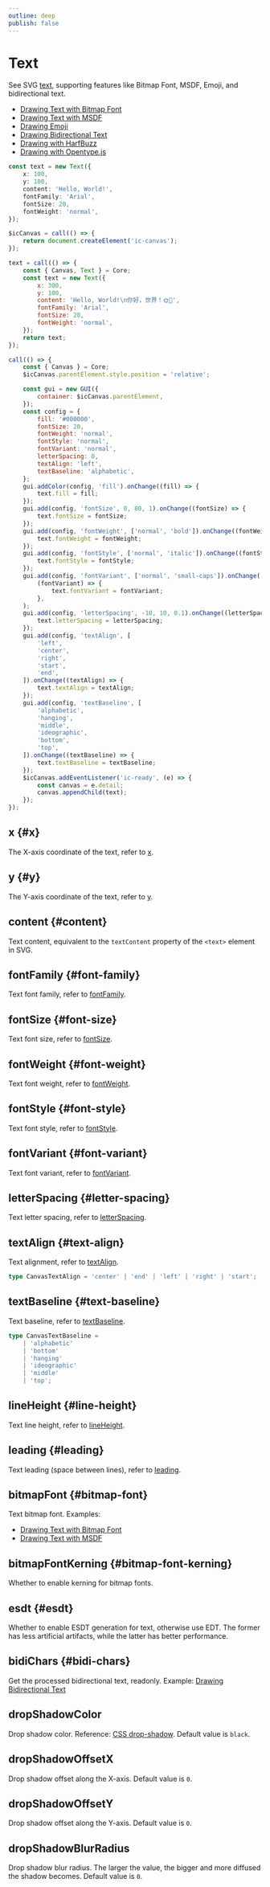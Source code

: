```yaml
---
outline: deep
publish: false
---
```


# Text

See SVG [text], supporting features like Bitmap Font, MSDF, Emoji, and bidirectional text.

-   [Drawing Text with Bitmap Font](/example/bitmap-font)
-   [Drawing Text with MSDF](/example/msdf-text)
-   [Drawing Emoji](/example/emoji)
-   [Drawing Bidirectional Text](/example/bidi)
-   [Drawing with HarfBuzz](/example/harfbuzz)
-   [Drawing with Opentype.js](/example/opentype)

```ts
const text = new Text({
    x: 100,
    y: 100,
    content: 'Hello, World!',
    fontFamily: 'Arial',
    fontSize: 20,
    fontWeight: 'normal',
});
```

```js eval code=false
$icCanvas = call(() => {
    return document.createElement('ic-canvas');
});
```

```js eval code=false
text = call(() => {
    const { Canvas, Text } = Core;
    const text = new Text({
        x: 300,
        y: 100,
        content: 'Hello, World!\n你好，世界！🌞🌛',
        fontFamily: 'Arial',
        fontSize: 20,
        fontWeight: 'normal',
    });
    return text;
});
```

```js eval code=false inspector=false
call(() => {
    const { Canvas } = Core;
    $icCanvas.parentElement.style.position = 'relative';

    const gui = new GUI({
        container: $icCanvas.parentElement,
    });
    const config = {
        fill: '#000000',
        fontSize: 20,
        fontWeight: 'normal',
        fontStyle: 'normal',
        fontVariant: 'normal',
        letterSpacing: 0,
        textAlign: 'left',
        textBaseline: 'alphabetic',
    };
    gui.addColor(config, 'fill').onChange((fill) => {
        text.fill = fill;
    });
    gui.add(config, 'fontSize', 0, 80, 1).onChange((fontSize) => {
        text.fontSize = fontSize;
    });
    gui.add(config, 'fontWeight', ['normal', 'bold']).onChange((fontWeight) => {
        text.fontWeight = fontWeight;
    });
    gui.add(config, 'fontStyle', ['normal', 'italic']).onChange((fontStyle) => {
        text.fontStyle = fontStyle;
    });
    gui.add(config, 'fontVariant', ['normal', 'small-caps']).onChange(
        (fontVariant) => {
            text.fontVariant = fontVariant;
        },
    );
    gui.add(config, 'letterSpacing', -10, 10, 0.1).onChange((letterSpacing) => {
        text.letterSpacing = letterSpacing;
    });
    gui.add(config, 'textAlign', [
        'left',
        'center',
        'right',
        'start',
        'end',
    ]).onChange((textAlign) => {
        text.textAlign = textAlign;
    });
    gui.add(config, 'textBaseline', [
        'alphabetic',
        'hanging',
        'middle',
        'ideographic',
        'bottom',
        'top',
    ]).onChange((textBaseline) => {
        text.textBaseline = textBaseline;
    });
    $icCanvas.addEventListener('ic-ready', (e) => {
        const canvas = e.detail;
        canvas.appendChild(text);
    });
});
```

## x {#x}

The X-axis coordinate of the text, refer to [x].

## y {#y}

The Y-axis coordinate of the text, refer to [y].

## content {#content}

Text content, equivalent to the `textContent` property of the `<text>` element in SVG.

## fontFamily {#font-family}

Text font family, refer to [fontFamily].

## fontSize {#font-size}

Text font size, refer to [fontSize].

## fontWeight {#font-weight}

Text font weight, refer to [fontWeight].

## fontStyle {#font-style}

Text font style, refer to [fontStyle].

## fontVariant {#font-variant}

Text font variant, refer to [fontVariant].

## letterSpacing {#letter-spacing}

Text letter spacing, refer to [letterSpacing].

## textAlign {#text-align}

Text alignment, refer to [textAlign].

```ts
type CanvasTextAlign = 'center' | 'end' | 'left' | 'right' | 'start';
```

## textBaseline {#text-baseline}

Text baseline, refer to [textBaseline].

```ts
type CanvasTextBaseline =
    | 'alphabetic'
    | 'bottom'
    | 'hanging'
    | 'ideographic'
    | 'middle'
    | 'top';
```

## lineHeight {#line-height}

Text line height, refer to [lineHeight].

## leading {#leading}

Text leading (space between lines), refer to [leading].

## bitmapFont {#bitmap-font}

Text bitmap font. Examples:

-   [Drawing Text with Bitmap Font](/example/bitmap-font)
-   [Drawing Text with MSDF](/example/msdf-text)

## bitmapFontKerning {#bitmap-font-kerning}

Whether to enable kerning for bitmap fonts.

## esdt {#esdt}

Whether to enable ESDT generation for text, otherwise use EDT. The former has less artificial artifacts, while the latter has better performance.

## bidiChars {#bidi-chars}

Get the processed bidirectional text, readonly. Example: [Drawing Bidirectional Text](/example/bidi)

## dropShadowColor

Drop shadow color. Reference: [CSS drop-shadow]. Default value is `black`.

## dropShadowOffsetX

Drop shadow offset along the X-axis. Default value is `0`.

## dropShadowOffsetY

Drop shadow offset along the Y-axis. Default value is `0`.

## dropShadowBlurRadius

Drop shadow blur radius. The larger the value, the bigger and more diffused the shadow becomes. Default value is `0`.

[text]: https://developer.mozilla.org/en-US/docs/Web/SVG/Element/text
[x]: https://developer.mozilla.org/en-US/docs/Web/SVG/Attribute/x
[y]: https://developer.mozilla.org/en-US/docs/Web/SVG/Attribute/y
[fontFamily]: https://developer.mozilla.org/en-US/docs/Web/SVG/Attribute/font-family
[fontSize]: https://developer.mozilla.org/en-US/docs/Web/SVG/Attribute/font-size
[fontWeight]: https://developer.mozilla.org/en-US/docs/Web/SVG/Attribute/font-weight
[fontStyle]: https://developer.mozilla.org/en-US/docs/Web/SVG/Attribute/font-style
[fontVariant]: https://developer.mozilla.org/en-US/docs/Web/SVG/Attribute/font-variant
[letterSpacing]: https://developer.mozilla.org/en-US/docs/Web/SVG/Attribute/letter-spacing
[lineHeight]: https://developer.mozilla.org/en-US/docs/Web/SVG/Attribute/line-height
[textAlign]: https://developer.mozilla.org/en-US/docs/Web/SVG/Attribute/text-align
[textBaseline]: https://developer.mozilla.org/en-US/docs/Web/SVG/Attribute/text-baseline
[leading]: https://developer.mozilla.org/en-US/docs/Web/SVG/Attribute/leading
[CSS drop-shadow]: https://developer.mozilla.org/en-US/docs/Web/CSS/filter-function/drop-shadow
